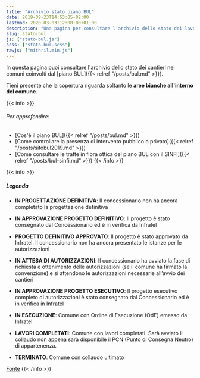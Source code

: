 ```yaml
---
title: "Archivio stato piano BUL"
date: 2019-09-23T14:53:05+02:00
lastmod: 2020-03-03T12:00:00+01:00
description: "Una pagina per consultare l'archivio dello stato dei lavori del piano nazionale banda ultralarga, comune per comune"
slug: stato-bul
js: ["stato-bul.js"]
scss: ["stato-bul.scss"]
rawjs: ["mithril.min.js"]
---
```


In questa pagina puoi consultare l'archivio dello stato dei cantieri nei comuni coinvolti dal [piano BUL]({{< relref "/posts/bul.md" >}}).

Tieni presente che la copertura riguarda soltanto le **aree bianche all'interno del comune**.

{{< info >}}
###### Per approfondire:

- [Cos'è il piano BUL]({{< relref "/posts/bul.md" >}})
- [Come controllare la presenza di intervento pubblico o privato]({{< relref "/posts/sitobul2019.md" >}})
- [Come consultare le tratte in fibra ottica del piano BUL con il SINFI]({{< relref "/posts/bul-sinfi.md" >}})
{{< /info >}}

<div id="statobul"></div>

{{< info >}}
##### Legenda

- **IN PROGETTAZIONE DEFINITIVA**: Il concessionario non ha ancora completato la progettazione definitiva

- **IN APPROVAZIONE PROGETTO DEFINITIVO**: Il progetto è stato consegnato dal Concessionario ed è in verifica da Infratel

- **PROGETTO DEFINITIVO APPROVATO**: Il progetto è stato approvato da Infratel. Il concessionario non ha ancora presentato le istanze per le autorizzazioni

- **IN ATTESA DI AUTORIZZAZIONI**: Il concessionario ha avviato la fase di richiesta e ottenimento delle autorizzazioni (se il comune ha firmato la convenzione) e si attendono le autorizzazioni necessarie all’avvio dei cantieri

- **IN APPROVAZIONE PROGETTO ESECUTIVO**: Il progetto esecutivo completo di autorizzazioni è stato consegnato dal Concessionario ed è in verifica in Infratel

- **IN ESECUZIONE**: Comune con Ordine di Esecuzione (OdE) emesso da Infratel

- **LAVORI COMPLETATI**: Comune con lavori completati. Sarà avviato il collaudo non appena sarà disponibile il PCN (Punto di Consegna Neutro) di appartenenza.

- **TERMINATO**: Comune con collaudo ultimato

[Fonte](https://www.infratelitalia.it/archivio-news/notizie/status-marzo)
{{< /info >}}
